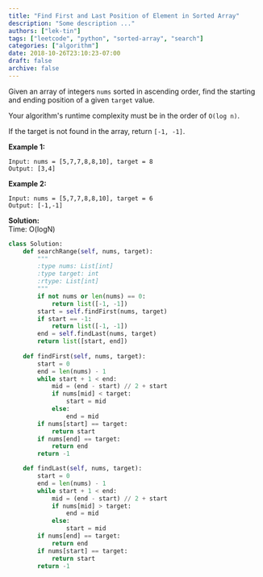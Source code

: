 ```yaml
---
title: "Find First and Last Position of Element in Sorted Array"
description: "Some description ..."
authors: ["lek-tin"]
tags: ["leetcode", "python", "sorted-array", "search"]
categories: ["algorithm"]
date: 2018-10-26T23:10:23-07:00
draft: false
archive: false
---
```


Given an array of integers `nums` sorted in ascending order, find the starting and ending position of a given `target` value.

Your algorithm's runtime complexity must be in the order of `O(log n)`.

If the target is not found in the array, return `[-1, -1]`.

**Example 1:**
```
Input: nums = [5,7,7,8,8,10], target = 8
Output: [3,4]
```
**Example 2:**
```
Input: nums = [5,7,7,8,8,10], target = 6
Output: [-1,-1]
```
**Solution:**  
Time: O(logN)
```python
class Solution:
    def searchRange(self, nums, target):
        """
        :type nums: List[int]
        :type target: int
        :rtype: List[int]
        """
        if not nums or len(nums) == 0:
            return list([-1, -1])
        start = self.findFirst(nums, target)
        if start == -1:
            return list([-1, -1])
        end = self.findLast(nums, target)
        return list([start, end])
    
    def findFirst(self, nums, target):
        start = 0
        end = len(nums) - 1
        while start + 1 < end:
            mid = (end - start) // 2 + start
            if nums[mid] < target:
                start = mid
            else:
                end = mid
        if nums[start] == target:
            return start
        if nums[end] == target:
            return end
        return -1

    def findLast(self, nums, target):
        start = 0
        end = len(nums) - 1
        while start + 1 < end:
            mid = (end - start) // 2 + start
            if nums[mid] > target:
                end = mid
            else:
                start = mid
        if nums[end] == target:
            return end
        if nums[start] == target:
            return start
        return -1
```